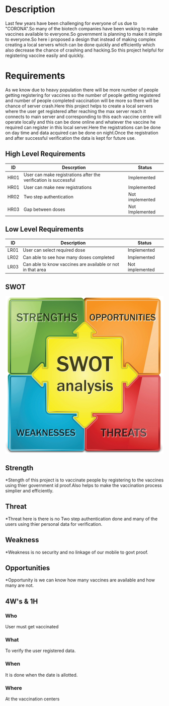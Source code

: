 # Description
Last few years have been challenging for everyone of us due to "CORONA".So many of the biotech companies have been woking to make vaccines available to everyone.So government is planning to make it simple to everyone.So here i proposed a design that instead of making complex creating a local servers which can be done quickly and efficiently which also decrease the chance of crashing and hacking.So this project helpful for registering vaccine easily and quickly.
# Requirements
As we know due to heavy population there will be more number of people getting registering for vaccines so the number of people getting registered and number of people completed vaccination will be more so there will be chance of server crash.Here this project helps to create a local servers where the user get registered after reaching the max server reach it connects to main server and corresponding to this each vaccine centre will operate locally  and this can be done online and whatever the vaccine he required can register in this local server.Here the registrations can be done on day time and data acquired can be done on night.Once the registration and after successful verification the data is kept for future use.


## High Level Requirements
|ID|Descrption|Status|
|--|----------|------|
|HR01|User can make registrations after the verification is successful|Implemented|
|HR01|User can make new registrations|Implemented|
|HR02|Two step authentication|Not implemented|
|HR03|Gap between doses|Not Implemented|

## Low Level Requirements
|ID|Description|Status|
|--|-----------|------|
|LR01|User can select required dose|Implemented|
|LR02|Can able to see how many doses completed|Implemented|
|LR03|Can able to know vaccines are available or not in that area|Not implemented|
## SWOT
![swot analysis](./swot.jpg)
## Strength
*Stength of this project is to vaccinate people by registering to the vaccines using thier government id proof.Also helps to make the vaccination process simplier and efficiently.
## Threat
*Threat here is there is no Two step authentication done and many of the users using thier personal data for verification.
## Weakness
*Weakness is  no security and no linkage of our mobile to govt proof.
## Opportunities
*Opportunity is we can know how many vaccines are available and how many are not.
        
## 4W's & 1H 
### Who
User must get vaccinated
### What
To verify the user registered data.
### When
It is done when the date is allotted.
### Where
At the vaccination centers


